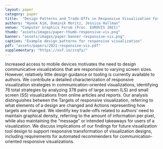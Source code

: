 ```yaml
---
layout: paper
category: paper
title:  "Design Patterns and Trade-Offs in Responsive Visualization for Communication"
authors: "Hyeok Kim, Dominik Moritz, Jessica Hullman"
venue: "Computer Graphics Forum (Proc. EUROVIS 2021)"
thumb: "assets/images/paper-thumb-responsive-vis.png"
banner: "assets/images/paper-banner-responsive-vis.png"
caption: "Example design patterns for responsive visualization"
pdf: "assets/papers/2021-responsive-vis.pdf"
supplementary: "https://osf.io/zrqfy/"
---
```


<!-- abstract -->
Increased access to mobile devices motivates the need to design communicative visualizations that are responsive to varying screen sizes. However, relatively little design guidance or tooling is currently available to authors. We contribute a detailed characterization of responsive visualization strategies in communication-oriented visualizations, identifying 76 total strategies by analyzing 378 pairs of large screen (LS) and small screen (SS) visualizations from online articles and reports. Our analysis distinguishes between the Targets of responsive visualization, referring to what elements of a design are changed and Actions representing how targets are changed. We identify key trade-offs related to authors’ need to maintain graphical density, referring to the amount of information per pixel, while also maintaining the “message” or intended takeaways for users of a visualization. We discuss implications of our findings for future visualization tool design to support responsive transformation of visualization designs, including requirements for automated recommenders for communication-oriented responsive visualizations.